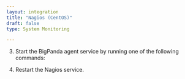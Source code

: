```yaml
---
layout: integration
title: "Nagios (CentOS)"
draft: false
type: System Monitoring

---
```


<!-- docs-include _integrations/agent-common/install/local-installation.md:::SOURCE_SYSTEM_NAME=Nagios:::PLATFORM_NAME=Centos:::PLATFORM_LOWER=centos -->

<!-- section-separator -->

<!-- docs-include _integrations/agent-common/configure-agent-actions/generic.md:::PLATFORM=centos:::SERVICE_NAME=nagios -->

3. Start the BigPanda agent service by running one of the following commands:

<!-- docs-include _integrations/agent-common/configure-agent-actions/start-centos.md:::SERVICENAME=Bigpanda:::SERVICE_LOWER=bigpanda:::ACTION=start -->

<!-- section-separator -->

<!-- docs-include _integrations/agent-common/configure-agent/nagios_notifications.md:::SOURCE_SYSTEM_NAME=Nagios:::SOURCE_SYSTEM_UPPER=NAGIOS:::SOURCE_SYSTEM_LOWER=nagios:::SOURCE_SYSTEM_FOLDER=nagios3:::LOGFILE=nagios -->

4. Restart the Nagios service.

<!-- docs-include _integrations/agent-common/configure-agent-actions/start-centos.md:::SERVICENAME=Nagios:::SERVICE_LOWER=nagios:::ACTION=restart -->

<!-- section-separator -->

<!-- docs-include _integrations/agent-common/start-and-summary/test-and-success.md:::SOURCE_SYSTEM_NAME=Nagios:::PLATFORM=centos -->
